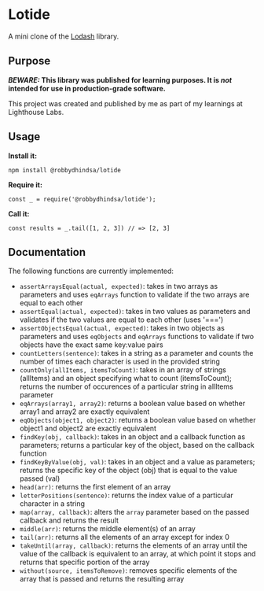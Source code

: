 # Lotide

A mini clone of the [Lodash](https://lodash.com) library.

## Purpose

**_BEWARE:_ This library was published for learning purposes. It is _not_ intended for use in production-grade software.**

This project was created and published by me as part of my learnings at Lighthouse Labs. 

## Usage

**Install it:**

`npm install @robbydhindsa/lotide`

**Require it:**

`const _ = require('@robbydhindsa/lotide');`

**Call it:**

`const results = _.tail([1, 2, 3]) // => [2, 3]`

## Documentation

The following functions are currently implemented:

* `assertArraysEqual(actual, expected)`: takes in two arrays as parameters and uses `eqArrays` function to validate if the two arrays are equal to each other 
* `assertEqual(actual, expected)`: takes in two values as parameters and validates if the two values are equal to each other (uses '===') 
* `assertObjectsEqual(actual, expected)`: takes in two objects as parameters and uses `eqObjects` and `eqArrays` functions to validate if two objects have the exact same key:value pairs 
* `countLetters(sentence)`: takes in a string as a parameter and counts the number of times each character is used in the provided string 
* `countOnly(allItems, itemsToCount)`: takes in an array of strings (allItems) and an object specifying what to count (itemsToCount); returns the number of occurences of a particular string in allItems parameter
* `eqArrays(array1, array2)`: returns a boolean value based on whether array1 and array2 are exactly equivalent 
* `eqObjects(object1, object2)`: returns a boolean value based on whether object1 and object2 are exactly equivalent
* `findKey(obj, callback)`: takes in an object and a callback function as parameters; returns a particular key of the object, based on the callback function
* `findKeyByValue(obj, val)`: takes in an object and a value as parameters; returns the specific key of the object (obj) that is equal to the value passed (val)
* `head(arr)`: returns the first element of an array
* `letterPositions(sentence)`: returns the index value of a particular character in a string
* `map(array, callback)`: alters the `array` parameter based on the passed callback and returns the result
* `middle(arr)`: returns the middle element(s) of an array
* `tail(arr)`: returns all the elements of an array except for index 0
* `takeUntil(array, callback)`: returns the elements of an array until the value of the callback is equivalent to an array, at which point it stops and returns that specific portion of the array
* `without(source, itemsToRemove)`: removes specific elements of the array that is passed and returns the resulting array